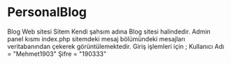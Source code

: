 # PersonalBlog
Blog Web sitesi 
Sitem Kendi şahsım adına Blog sitesi halindedir. Admin panel kısmı index.php sitemdeki mesaj bölümündeki mesajları veritabanından çekerek görüntülemektedir.
Giriş işlemleri için ;
Kullanıcı Adı = "Mehmet1903"
Şifre = "190333"
